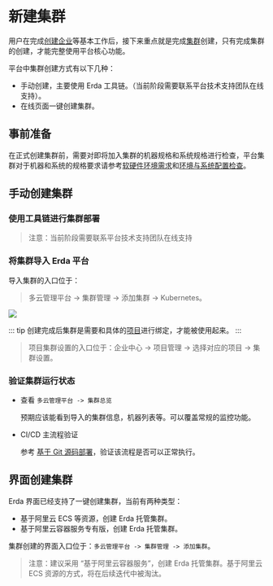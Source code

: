 # 新建集群

用户在完成[创建企业](../platform-design.md#租户（企业）)等基本工作后，接下来重点就是完成[集群](../platform-design.md#集群)创建，只有完成集群的创建，才能完整使用平台核心功能。

平台中集群创建方式有以下几种：

- 手动创建，主要使用 Erda 工具链。（当前阶段需要联系平台技术支持团队在线支持）。
- 在线页面一键创建集群。

## 事前准备

在正式创建集群前，需要对即将加入集群的机器规格和系统规格进行检查，平台集群对于机器和系统的规格要求请参考[软硬件环境需求](../install/env-requirements.md)和[环境与系统配置检查](../install/env-check.md)。

## 手动创建集群

### 使用工具链进行集群部署

> 注意：当前阶段需要联系平台技术支持团队在线支持

### 将集群导入 Erda 平台

导入集群的入口位于：

>  多云管理平台 -> 集群管理 -> 添加集群 -> Kubernetes。

![](https://terminus-paas.oss-cn-hangzhou.aliyuncs.com/paas-doc/2020/06/18/13aed94a-cf2f-4fff-8570-57951548f7ce.png)

::: tip
创建完成后集群是需要和具体的[项目](../platform-design.md#项目和应用)进行绑定，才能被使用起来。
:::

> 项目集群设置的入口位于：企业中心 -> 项目管理 -> 选择对应的项目 -> 集群设置。

### 验证集群运行状态

- 查看 `多云管理平台 -> 集群总览`

  预期应该能看到导入的集群信息，机器列表等。可以覆盖常规的监控功能。

- CI/CD 主流程验证

  参考 [基于 Git 源码部署](../deploy/deploy-from-git.md)，验证该流程是否可以正常执行。

## 界面创建集群

Erda 界面已经支持了一键创建集群，当前有两种类型：

- 基于阿里云 ECS 等资源，创建 Erda 托管集群。
- 基于阿里云容器服务专有版，创建 Erda 托管集群。

集群创建的界面入口位于：`多云管理平台 -> 集群管理 -> 添加集群`。

> 注意：建议采用 “基于阿里云容器服务”，创建 Erda 托管集群。基于阿里云 ECS 资源的方式，将在后续迭代中被淘汰。

